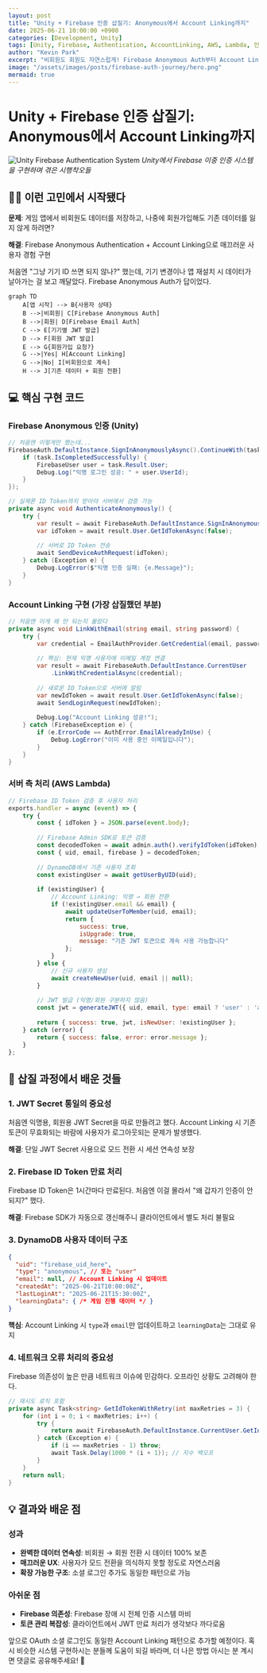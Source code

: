 ```yaml
---
layout: post
title: "Unity + Firebase 인증 삽질기: Anonymous에서 Account Linking까지"
date: 2025-06-21 10:00:00 +0900
categories: [Development, Unity]
tags: [Unity, Firebase, Authentication, AccountLinking, AWS, Lambda, 인증시스템, 게임개발]
author: "Kevin Park"
excerpt: "비회원도 회원도 자연스럽게! Firebase Anonymous Auth부터 Account Linking까지 실제 구현 과정의 시행착오와 해결책"
image: "/assets/images/posts/firebase-auth-journey/hero.png"
mermaid: true
---
```


# Unity + Firebase 인증 삽질기: Anonymous에서 Account Linking까지

![Unity Firebase Authentication System](/assets/images/posts/firebase-auth-journey/hero.png)
*Unity에서 Firebase 이중 인증 시스템을 구현하며 겪은 시행착오들*

## 🤦‍♂️ 이런 고민에서 시작됐다

**문제**: 게임 앱에서 비회원도 데이터를 저장하고, 나중에 회원가입해도 기존 데이터를 잃지 않게 하려면?

**해결**: Firebase Anonymous Authentication + Account Linking으로 매끄러운 사용자 경험 구현

처음엔 "그냥 기기 ID 쓰면 되지 않나?" 했는데, 기기 변경이나 앱 재설치 시 데이터가 날아가는 걸 보고 깨달았다. Firebase Anonymous Auth가 답이었다.

```mermaid
graph TD
    A[앱 시작] --> B{사용자 상태}
    B -->|비회원| C[Firebase Anonymous Auth]
    B -->|회원| D[Firebase Email Auth]
    C --> E[기기별 JWT 발급]
    D --> F[회원 JWT 발급]
    E --> G{회원가입 요청?}
    G -->|Yes| H[Account Linking]
    G -->|No| I[비회원으로 계속]
    H --> J[기존 데이터 + 회원 전환]
```

## 💻 핵심 구현 코드

### Firebase Anonymous 인증 (Unity)

```csharp
// 처음엔 이렇게만 했는데...
FirebaseAuth.DefaultInstance.SignInAnonymouslyAsync().ContinueWith(task => {
    if (task.IsCompletedSuccessfully) {
        FirebaseUser user = task.Result.User;
        Debug.Log("익명 로그인 성공: " + user.UserId);
    }
});

// 실제론 ID Token까지 받아야 서버에서 검증 가능
private async void AuthenticateAnonymously() {
    try {
        var result = await FirebaseAuth.DefaultInstance.SignInAnonymouslyAsync();
        var idToken = await result.User.GetIdTokenAsync(false);
        
        // 서버로 ID Token 전송
        await SendDeviceAuthRequest(idToken);
    } catch (Exception e) {
        Debug.LogError($"익명 인증 실패: {e.Message}");
    }
}
```

### Account Linking 구현 (가장 삽질했던 부분)

```csharp
// 처음엔 이게 왜 안 되는지 몰랐다
private async void LinkWithEmail(string email, string password) {
    try {
        var credential = EmailAuthProvider.GetCredential(email, password);
        
        // 핵심: 현재 익명 사용자에 이메일 계정 연결
        var result = await FirebaseAuth.DefaultInstance.CurrentUser
            .LinkWithCredentialAsync(credential);
            
        // 새로운 ID Token으로 서버에 알림
        var newIdToken = await result.User.GetIdTokenAsync(false);
        await SendLoginRequest(newIdToken);
        
        Debug.Log("Account Linking 성공!");
    } catch (FirebaseException e) {
        if (e.ErrorCode == AuthError.EmailAlreadyInUse) {
            Debug.LogError("이미 사용 중인 이메일입니다");
        }
    }
}
```

### 서버 측 처리 (AWS Lambda)

```javascript
// Firebase ID Token 검증 후 사용자 처리
exports.handler = async (event) => {
    try {
        const { idToken } = JSON.parse(event.body);
        
        // Firebase Admin SDK로 토큰 검증
        const decodedToken = await admin.auth().verifyIdToken(idToken);
        const { uid, email, firebase } = decodedToken;
        
        // DynamoDB에서 기존 사용자 조회
        const existingUser = await getUserByUID(uid);
        
        if (existingUser) {
            // Account Linking: 익명 → 회원 전환
            if (!existingUser.email && email) {
                await updateUserToMember(uid, email);
                return { 
                    success: true, 
                    isUpgrade: true,
                    message: "기존 JWT 토큰으로 계속 사용 가능합니다"
                };
            }
        } else {
            // 신규 사용자 생성
            await createNewUser(uid, email || null);
        }
        
        // JWT 발급 (익명/회원 구분하지 않음)
        const jwt = generateJWT({ uid, email, type: email ? 'user' : 'anonymous' });
        
        return { success: true, jwt, isNewUser: !existingUser };
    } catch (error) {
        return { success: false, error: error.message };
    }
};
```

## 🔧 삽질 과정에서 배운 것들

### 1. JWT Secret 통일의 중요성
처음엔 익명용, 회원용 JWT Secret을 따로 만들려고 했다. Account Linking 시 기존 토큰이 무효화되는 바람에 사용자가 로그아웃되는 문제가 발생했다.

**해결**: 단일 JWT Secret 사용으로 모드 전환 시 세션 연속성 보장

### 2. Firebase ID Token 만료 처리
Firebase ID Token은 1시간마다 만료된다. 처음엔 이걸 몰라서 "왜 갑자기 인증이 안 되지?" 했다.

**해결**: Firebase SDK가 자동으로 갱신해주니 클라이언트에서 별도 처리 불필요

### 3. DynamoDB 사용자 데이터 구조
```json
{
  "uid": "firebase_uid_here",
  "type": "anonymous", // 또는 "user"
  "email": null, // Account Linking 시 업데이트
  "createdAt": "2025-06-21T10:00:00Z",
  "lastLoginAt": "2025-06-21T15:30:00Z",
  "learningData": { /* 게임 진행 데이터 */ }
}
```

**핵심**: Account Linking 시 `type`과 `email`만 업데이트하고 `learningData`는 그대로 유지

### 4. 네트워크 오류 처리의 중요성
Firebase 의존성이 높은 만큼 네트워크 이슈에 민감하다. 오프라인 상황도 고려해야 한다.

```csharp
// 재시도 로직 포함
private async Task<string> GetIdTokenWithRetry(int maxRetries = 3) {
    for (int i = 0; i < maxRetries; i++) {
        try {
            return await FirebaseAuth.DefaultInstance.CurrentUser.GetIdTokenAsync(false);
        } catch (Exception e) {
            if (i == maxRetries - 1) throw;
            await Task.Delay(1000 * (i + 1)); // 지수 백오프
        }
    }
    return null;
}
```

## 💡 결과와 배운 점

### 성과
- **완벽한 데이터 연속성**: 비회원 → 회원 전환 시 데이터 100% 보존
- **매끄러운 UX**: 사용자가 모드 전환을 의식하지 못할 정도로 자연스러움
- **확장 가능한 구조**: 소셜 로그인 추가도 동일한 패턴으로 가능

### 아쉬운 점
- **Firebase 의존성**: Firebase 장애 시 전체 인증 시스템 마비
- **토큰 관리 복잡성**: 클라이언트에서 JWT 만료 처리가 생각보다 까다로움

앞으로 OAuth 소셜 로그인도 동일한 Account Linking 패턴으로 추가할 예정이다. 혹시 비슷한 시스템 구현하시는 분들께 도움이 되길 바라며, 더 나은 방법 아시는 분 계시면 댓글로 공유해주세요! 🙏